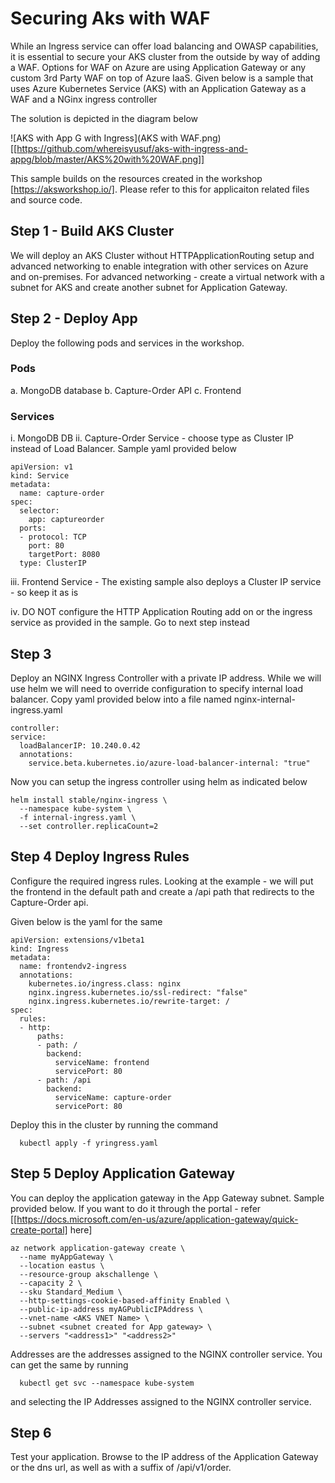 # Securing Aks with WAF 
While an Ingress service can offer load balancing and OWASP capabilities, it is essential to secure your AKS cluster from the outside by way of adding a WAF. Options for WAF on Azure are using Application Gateway or any custom 3rd Party WAF on top of Azure IaaS. Given below is a sample that uses Azure Kubernetes Service (AKS) with an Application Gateway as a WAF and a NGinx ingress controller

The solution is depicted in the diagram below

![AKS with App G with Ingress](AKS with WAF.png)
[[https://github.com/whereisyusuf/aks-with-ingress-and-appg/blob/master/AKS%20with%20WAF.png]]

This sample builds on the resources created in the workshop [https://aksworkshop.io/]. Please refer to this for applicaiton related files and source code. 

## Step 1 - Build AKS Cluster

We will deploy an AKS Cluster without HTTPApplicationRouting setup and advanced networking to enable integration with other services on Azure and on-premises. For advanced networking - create a virtual network with a subnet for AKS and create another subnet for Application Gateway. 

## Step 2 - Deploy App

Deploy the following pods and services in the workshop. 

### Pods
a. MongoDB database
b. Capture-Order API
c. Frontend

### Services
i. MongoDB DB
ii. Capture-Order Service - choose type as Cluster IP instead of Load Balancer. Sample yaml provided below

```
apiVersion: v1
kind: Service
metadata:
  name: capture-order
spec:
  selector:
    app: captureorder
  ports:
  - protocol: TCP
    port: 80
    targetPort: 8080
  type: ClusterIP
  ```
  
  iii. Frontend Service - The existing sample also deploys a Cluster IP service - so keep it as is
  
  iv. DO NOT configure the HTTP Application Routing add on or the ingress service as provided in the sample. Go to next step instead
  
  ## Step 3
  
  Deploy an NGINX Ingress Controller with a private IP address. While we will use helm we will need to override configuration to specify internal load balancer. Copy yaml provided below into a file named nginx-internal-ingress.yaml
  
  ```
  controller:
  service:
    loadBalancerIP: 10.240.0.42
    annotations:
      service.beta.kubernetes.io/azure-load-balancer-internal: "true"
  ```
  
  Now you can setup the ingress controller using helm as indicated below
  
  ```
  helm install stable/nginx-ingress \
    --namespace kube-system \
    -f internal-ingress.yaml \
    --set controller.replicaCount=2
  ```

## Step 4 Deploy Ingress Rules

Configure the required ingress rules. Looking at the example - we will put the frontend in the default path and create a /api path that redirects to the Capture-Order api. 

Given below is the yaml for the same

```
apiVersion: extensions/v1beta1
kind: Ingress
metadata:
  name: frontendv2-ingress
  annotations:
    kubernetes.io/ingress.class: nginx
    nginx.ingress.kubernetes.io/ssl-redirect: "false"
    nginx.ingress.kubernetes.io/rewrite-target: /
spec:
  rules:
  - http:
      paths:
      - path: /
        backend:
          serviceName: frontend
          servicePort: 80
      - path: /api
        backend:
          serviceName: capture-order
          servicePort: 80
```

Deploy this in the cluster by running the command

  ```
    kubectl apply -f yringress.yaml
  ```

## Step 5 Deploy Application Gateway

You can deploy the application gateway in the App Gateway subnet. Sample provided below. If you want to do it through the portal - refer [[https://docs.microsoft.com/en-us/azure/application-gateway/quick-create-portal] here]

```
az network application-gateway create \
  --name myAppGateway \
  --location eastus \
  --resource-group akschallenge \
  --capacity 2 \
  --sku Standard_Medium \
  --http-settings-cookie-based-affinity Enabled \
  --public-ip-address myAGPublicIPAddress \
  --vnet-name <AKS VNET Name> \
  --subnet <subnet created for App gateway> \
  --servers "<address1>" "<address2>" 
```

Addresses are the addresses assigned to the NGINX controller service. You can get the same by running

  ```
    kubectl get svc --namespace kube-system
  ```
  and selecting the IP Addresses assigned to the NGINX controller service. 
  

## Step 6

Test your application. Browse to the IP address of the Application Gateway or the dns url, as well as with a suffix of /api/v1/order. 
  
  


